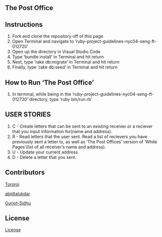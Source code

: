 ## The Post Office

## Instructions
1. Fork and clone the repository off of this page
2. Open Terminal and navigate to ‘ruby-project-guidelines-nyc04-seng-ft-012720’
3. Open up the directory in Visual Studio Code
4. Type ‘bundle install’ in Terminal and hit return
5. Next, type ‘rake db:migrate’ in Terminal and hit return
6. Finally, type ‘rake db:seed’ in Terminal and hit return

## How to Run ‘The Post Office’
1. In terminal, while being in the ‘ruby-project-guidelines-nyc04-seng-ft-012720’ directory, type ‘ruby bin/run.rb’

## USER STORIES
1. C - Create letters that can be sent to an existing receiver or a reciever that you input information for(name and address).
2. R - Read letters that the user sent. Read a list of recievers you have previously sent a letter to, as well as ‘The Post Offices’ version of ‘White Pages’(list of all receiver’s name and address).
3. U - Update your current address.
4. D - Delete a letter that you sent.

## Contributors
[Tororoi](https://github.com/Tororoi)

[abidtalukdar](https://github.com/abidtalukdar)

[Gurjot-Sidhu](https://github.com/Gurjot-Sidhu)

## License
[License](https://github.com/Tororoi/mod-1-project-the-post-office/blob/master/LICENSE.md)














